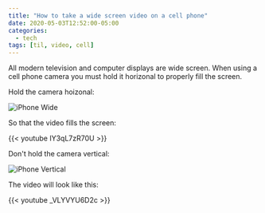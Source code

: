 ```yaml
---
title: "How to take a wide screen video on a cell phone"
date: 2020-05-03T12:52:00-05:00
categories:
  - tech
tags: [til, video, cell]
---
```


All modern television and computer displays are wide screen. When using a cell phone camera you must hold it horizonal to properly fill the screen.


Hold the camera hoizonal:

![iPhone Wide](/images/iphonehorizontal.JPG)

So that the video fills the screen:

{{< youtube IY3qL7zR70U >}}


Don't hold the camera vertical:

![iPhone Vertical](/images/iphonevertical.JPG)

The video will look like this:

{{< youtube _VLYVYU6D2c >}}


